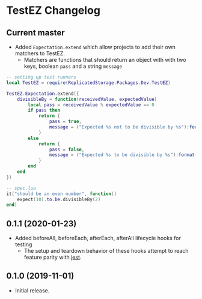 # TestEZ Changelog

## Current master
* Added `Expectation.extend` which allow projects to add their own matchers to TestEZ.
  * Matchers are functions that should return an object with with two keys, boolean `pass` and a string `message`

```lua
-- setting up test runners
local TestEZ = require(ReplicatedStorage.Packages.Dev.TestEZ)

TestEZ.Expectation.extend({
	divisibleBy = function(receivedValue, expectedValue)
		local pass = receivedValue % expectedValue == 0
		if pass then
			return {
				pass = true,
				message = ("Expected %s not to be divisible by %s"):format(receivedValue, expectedValue)
			}
		else
			return {
				pass = false,
				message = ("Expected %s to be divisible by %s"):format(receivedValue, expectedValue)
			}
		end
	end
})

-- spec.lua
it("should be an even number", function()
	expect(10).to.be.divisibleBy(2)
end)
```

## 0.1.1 (2020-01-23)
* Added beforeAll, beforeEach, afterEach, afterAll lifecycle hooks for testing
	* The setup and teardown behavior of these hooks attempt to reach feature parity with [jest](https://jestjs.io/docs/en/setup-teardown).


## 0.1.0 (2019-11-01)
* Initial release.
